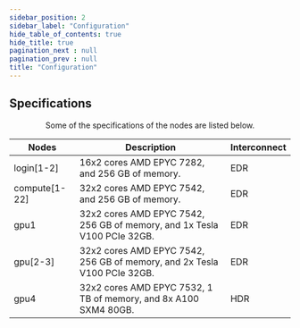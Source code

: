 ```yaml
---
sidebar_position: 2
sidebar_label: "Configuration"
hide_table_of_contents: true
hide_title: true
pagination_next : null
pagination_prev : null
title: "Configuration"
---
```


## Specifications

<div align="center">

<p class="center">
Some of the specifications of the nodes are listed below.
</p>

| Nodes         | Description                                                              | Interconnect |
|---------------|--------------------------------------------------------------------------|--------------|
| login[1-2]    | 16x2 cores AMD EPYC 7282, and 256 GB of memory.                          | EDR          |
| compute[1-22] | 32x2 cores AMD EPYC 7542, and 256 GB of memory.                          | EDR          |
| gpu1          | 32x2 cores AMD EPYC 7542, 256 GB of memory, and 1x Tesla V100 PCIe 32GB. | EDR          |
| gpu[2-3]      | 32x2 cores AMD EPYC 7542, 256 GB of memory, and 2x Tesla V100 PCIe 32GB. | EDR          |
| gpu4          | 32x2 cores AMD EPYC 7532, 1 TB of memory, and 8x A100 SXM4 80GB.         | HDR          |

</div>
